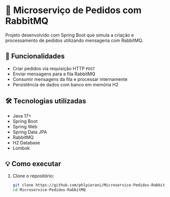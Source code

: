 # 🧾 Microserviço de Pedidos com RabbitMQ

Projeto desenvolvido com Spring Boot que simula a criação e processamento de pedidos utilizando mensageria com RabbitMQ.

## 🚀 Funcionalidades

- Criar pedidos via requisição HTTP `POST`
- Enviar mensagens para a fila RabbitMQ
- Consumir mensagens da fila e processar internamente
- Persistência de dados com banco em memória H2

## 🛠️ Tecnologias utilizadas

- Java 17+
- Spring Boot
- Spring Web
- Spring Data JPA
- RabbitMQ
- H2 Database
- Lombok

## 💡 Como executar

1. Clone o repositório:
   ```bash
   git clone https://github.com/phlpierani/Microservice-Pedidos-RabbitMQ.git
   cd Microservice-Pedidos-RabbitMQ
